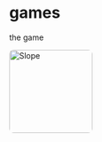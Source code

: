 # games
the game

<a href="/slope.md">
  <img src="https://play-lh.googleusercontent.com/uJn2i9h7KxYQarC_c3K4qH6o7gLtflFnhD_dN14MNkzHJ1NeNFzCL69jpB5mT0vCoQs" alt="Slope" style="width: 150px; height: auto; border-radius: 8px;">
</a>
